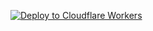 [![Deploy to Cloudflare Workers](https://deploy.workers.cloudflare.com/button)](https://deploy.workers.cloudflare.com/?url=https://github.com/OPPAINONYMOUS/oppai-tunnel-amazon)

